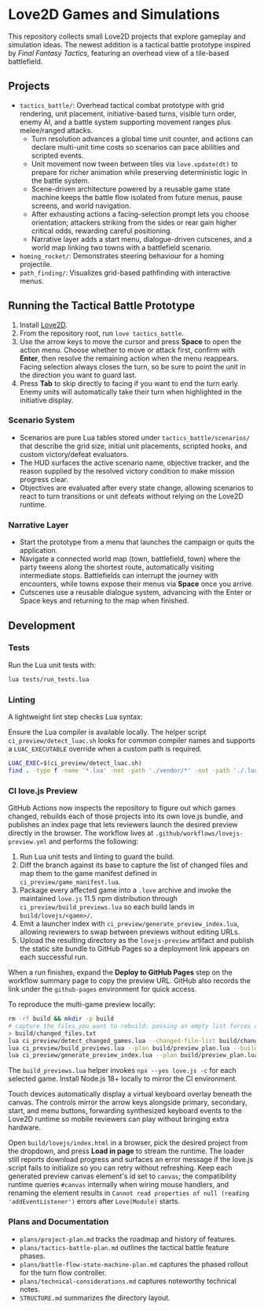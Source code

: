# Love2D Games and Simulations

This repository collects small Love2D projects that explore gameplay and simulation ideas. The newest addition is a tactical battle prototype inspired by *Final Fantasy Tactics*, featuring an overhead view of a tile-based battlefield.

## Projects

- `tactics_battle/`: Overhead tactical combat prototype with grid rendering, unit placement, initiative-based turns, visible turn order, enemy AI, and a battle system supporting movement ranges plus melee/ranged attacks.
    - Turn resolution advances a global time unit counter, and actions can declare multi-unit time costs so scenarios can pace abilities and scripted events.
    - Unit movement now tween between tiles via `love.update(dt)` to prepare for richer animation while preserving deterministic logic in the battle system.
    - Scene-driven architecture powered by a reusable game state machine keeps the battle flow isolated from future menus, pause screens, and world navigation.
    - After exhausting actions a facing-selection prompt lets you choose orientation; attackers striking from the sides or rear gain higher critical odds, rewarding careful positioning.
    - Narrative layer adds a start menu, dialogue-driven cutscenes, and a world map linking two towns with a battlefield scenario.
- `homing_rocket/`: Demonstrates steering behaviour for a homing projectile.
- `path_finding/`: Visualizes grid-based pathfinding with interactive menus.

## Running the Tactical Battle Prototype

1. Install [Love2D](https://love2d.org/).
2. From the repository root, run `love tactics_battle`.
3. Use the arrow keys to move the cursor and press **Space** to open the action menu. Choose whether to move or attack first, confirm with **Enter**, then resolve the remaining action when the menu reappears. Facing selection always closes the turn, so be sure to point the unit in the direction you want to guard last.
4. Press **Tab** to skip directly to facing if you want to end the turn early. Enemy units will automatically take their turn when highlighted in the initiative display.

### Scenario System

- Scenarios are pure Lua tables stored under `tactics_battle/scenarios/` that describe the grid size, initial unit placements, scripted hooks, and custom victory/defeat evaluators.
- The HUD surfaces the active scenario name, objective tracker, and the reason supplied by the resolved victory condition to make mission progress clear.
- Objectives are evaluated after every state change, allowing scenarios to react to turn transitions or unit defeats without relying on the Love2D runtime.

### Narrative Layer

- Start the prototype from a menu that launches the campaign or quits the application.
- Navigate a connected world map (town, battlefield, town) where the party tweens along the shortest route, automatically visiting intermediate stops. Battlefields can interrupt the journey with encounters, while towns expose their menus via **Space** once you arrive.
- Cutscenes use a reusable dialogue system, advancing with the Enter or Space keys and returning to the map when finished.

## Development

### Tests

Run the Lua unit tests with:

```bash
lua tests/run_tests.lua
```

### Linting

A lightweight lint step checks Lua syntax:

Ensure the Lua compiler is available locally. The helper script `ci_preview/detect_luac.sh` looks for common compiler
names and supports a `LUAC_EXECUTABLE` override when a custom path is required.

```bash
LUAC_EXEC=$(ci_preview/detect_luac.sh)
find . -type f -name '*.lua' -not -path './vendor/*' -not -path './.lua/*' -print0 | xargs -0 -n1 "$LUAC_EXEC" -p
```

### CI love.js Preview

GitHub Actions now inspects the repository to figure out which games changed, rebuilds each of those projects into its own love.js bundle, and publishes an index page that lets reviewers launch the desired preview directly in the browser. The workflow lives at `.github/workflows/lovejs-preview.yml` and performs the following:

1. Run Lua unit tests and linting to guard the build.
2. Diff the branch against its base to capture the list of changed files and map them to the game manifest defined in `ci_preview/game_manifest.lua`.
3. Package every affected game into a `.love` archive and invoke the maintained `love.js` 11.5 npm distribution through `ci_preview/build_previews.lua` so each build lands in `build/lovejs/<game>/`.
4. Emit a launcher index with `ci_preview/generate_preview_index.lua`, allowing reviewers to swap between previews without editing URLs.
5. Upload the resulting directory as the `lovejs-preview` artifact and publish the static site bundle to GitHub Pages so a deployment link appears on each successful run.

When a run finishes, expand the **Deploy to GitHub Pages** step on the workflow summary page to copy the preview URL. GitHub also records the link under the `github-pages` environment for quick access.

To reproduce the multi-game preview locally:

```bash
rm -rf build && mkdir -p build
# capture the files you want to rebuild; passing an empty list forces all games to build
> build/changed_files.txt
lua ci_preview/detect_changed_games.lua --changed-file-list build/changed_files.txt --output build/preview_plan.lua
lua ci_preview/build_previews.lua --plan build/preview_plan.lua --build-root build --output-root build/lovejs
lua ci_preview/generate_preview_index.lua --plan build/preview_plan.lua --output build/lovejs/index.html
```

The `build_previews.lua` helper invokes `npx --yes love.js -c` for each selected game. Install Node.js 18+ locally to mirror the CI environment.

Touch devices automatically display a virtual keyboard overlay beneath the canvas. The controls mirror the arrow keys alongside
primary, secondary, start, and menu buttons, forwarding synthesized keyboard events to the Love2D runtime so mobile reviewers
can play without bringing extra hardware.

Open `build/lovejs/index.html` in a browser, pick the desired project from the dropdown, and press **Load in page** to stream the runtime. The loader still reports download progress and surfaces an error message if the love.js script fails to initialize so you can retry without refreshing. Keep each generated preview canvas element's id set to `canvas`; the compatibility runtime queries `#canvas` internally when wiring mouse handlers, and renaming the element results in `Cannot read properties of null (reading 'addEventListener')` errors after `Love(Module)` starts.

### Plans and Documentation

- `plans/project-plan.md` tracks the roadmap and history of features.
- `plans/tactics-battle-plan.md` outlines the tactical battle feature phases.
- `plans/battle-flow-state-machine-plan.md` captures the phased rollout for the turn flow controller.
- `plans/technical-considerations.md` captures noteworthy technical notes.
- `STRUCTURE.md` summarizes the directory layout.
